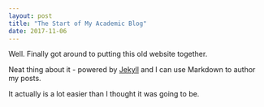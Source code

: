 ```yaml
---
layout: post
title: "The Start of My Academic Blog"
date: 2017-11-06
---
```


Well. Finally got around to putting this old website together.

Neat thing about it - powered by [Jekyll](http://jekyllrb.com) and I can use Markdown to author my posts.

It actually is a lot easier than I thought it was going to be.
